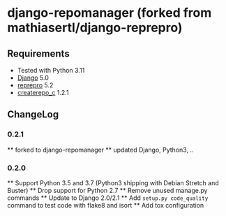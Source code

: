 # django-repomanager (forked from mathiasertl/django-reprepro)

## Requirements

* Tested with Python 3.11
* [Django](https://www.djangoproject.com/) 5.0
* [reprepro](https://wiki.debian.org/DebianRepository/SetupWithReprepro) 5.2
* [createrepo_c](https://rpm-software-management.github.io/createrepo_c/) 1.2.1

## ChangeLog

### 0.2.1

** forked to django-repomanager
** updated Django, Python3, ..

### 0.2.0

** Support Python 3.5 and 3.7 (Python3 shipping with Debian Stretch and Buster)
** Drop support for Python 2.7
** Remove unused manage.py commands
** Update to Django 2.0/2.1
** Add `setup.py code_quality` command to test code with flake8 and isort
** Add tox configuration
